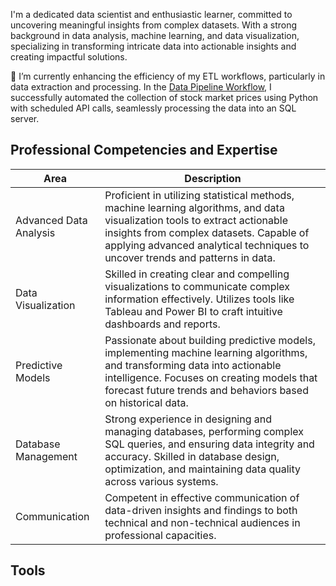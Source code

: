 
I'm a dedicated data scientist and enthusiastic learner, committed to uncovering meaningful insights from complex datasets. With a strong background in data analysis, machine learning, and data visualization, specializing in transforming intricate data into actionable insights and creating impactful solutions. 

🔭 I’m currently enhancing the efficiency of my ETL workflows, particularly in data extraction and processing. In the [Data Pipeline Workflow](https://github.com/Hannah-Ajibola/Stock-Market-Data-Pipeline.git), I successfully automated the collection of stock market prices using Python with scheduled API calls, seamlessly processing the data into an SQL server.

## Professional Competencies and Expertise 

| Area                                      | Description                                                                                      |
|----------------------------------------------|-----------------------------------------------------------------------------------------------------|
| Advanced Data Analysis                        | Proficient in utilizing statistical methods, machine learning algorithms, and data visualization tools to extract actionable insights from complex datasets. Capable of applying advanced analytical techniques to uncover trends and patterns in data.   |
| Data Visualization                        | Skilled in creating clear and compelling visualizations to communicate complex information effectively. Utilizes tools like Tableau and Power BI to craft intuitive dashboards and reports.  |
| Predictive Models                         | Passionate about building predictive models, implementing machine learning algorithms, and transforming data into actionable intelligence. Focuses on creating models that forecast future trends and behaviors based on historical data.   |
| Database Management                        | Strong experience in designing and managing databases, performing complex SQL queries, and ensuring data integrity and accuracy. Skilled in database design, optimization, and maintaining data quality across various systems.   |
| Communication                                  | Competent in effective communication of data-driven insights and findings to both technical and non-technical audiences in professional capacities.         |


## Tools



<!--
**Hannah-Ajibola/Hannah-Ajibola** is a ✨ _special_ ✨ repository because its `README.md` (this file) appears on your GitHub profile.

Here are some ideas to get you started:

- 🔭 I’m currently working on ...
- 🌱 I’m currently learning ...

-->

